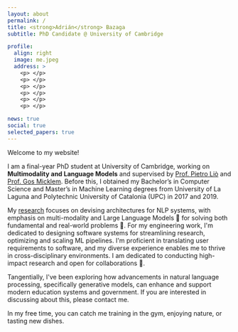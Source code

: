 ```yaml
---
layout: about
permalink: /
title: <strong>Adrián</strong> Bazaga
subtitle: PhD Candidate @ University of Cambridge

profile:
  align: right
  image: me.jpeg
  address: >
    <p> </p>
    <p> </p>
    <p> </p>
    <p> </p>
    <p> </p>
    <p> </p>

news: true
social: true
selected_papers: true
---
```


Welcome to my website!

I am a final-year PhD student at University of Cambridge, working on **Multimodality and Language Models** and supervised by [Prof. Pietro Liò](https://www.cl.cam.ac.uk/~pl219/) and [Prof. Gos Micklem](https://www.damtp.cam.ac.uk/person/gm263). Before this, I obtained my Bachelor’s in Computer Science and Master’s in Machine Learning degrees from University of La Laguna and Polytechnic University of Catalonia (UPC) in 2017 and 2019.

My [research](../research/) focuses on devising architectures for NLP systems, with emphasis on multi-modality and Large Language Models 🤖 for solving both fundamental and real-world problems 🧪. For my engineering work, I'm dedicated to designing software systems for streamlining research, optimizing and scaling ML pipelines. I'm proficient in translating user requirements to software, and my diverse experience enables me to thrive in cross-disciplinary environments. I am dedicated to conducting high-impact research and open for collaborations 👐. 

Tangentially, I've been exploring how advancements in natural language processing, specifically generative models, can enhance and support modern education systems and government. If you are interested in discussing about this, please contact me.

In my free time, you can catch me training in the gym, enjoying nature, or tasting new dishes.
      
